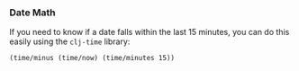 ### Date Math

If you need to know if a date falls within the last 15 minutes, you can do this easily using the `clj-time` library:

```(time/minus (time/now) (time/minutes 15))```
